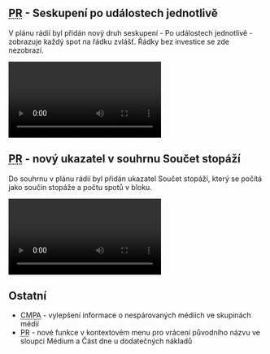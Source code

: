 ﻿---
categories: [fenix]
layout: fenix
---
## <abbr title="Plán rádií">PR</abbr> - Seskupení po událostech jednotlivě
V plánu rádií byl přidán nový druh seskupení - Po událostech jednotlivě - zobrazuje každý spot na řádku zvlášť. Řádky bez investice se zde nezobrazí.

<video src="{{site.url}}/data/poudalostechjednotlive.mp4" type="video/mp4" controls>Seskupení po událostech jednotlivě</video>


## <abbr title="Plán rádií">PR</abbr> - nový ukazatel v souhrnu Součet stopáží
Do souhrnu v plánu rádií byl přidán ukazatel Součet stopáží, který se počítá jako součin stopáže a počtu spotů v bloku.

<video src="{{site.url}}/data/soucetstopazi.mp4" type="video/mp4" controls>Součet stopáží</video>

## Ostatní
<ul>
<li><abbr title="Crossmediální postanalýza">CMPA</abbr> - vylepšení informace o nespárovaných médiích ve skupinách médií</li>
<li><abbr title="Plán rádií">PR</abbr> - nové funkce v kontextovém menu pro vrácení původního názvu ve sloupci Médium a Část dne u dodatečných nákladů</li>
</ul>
